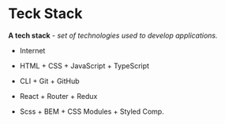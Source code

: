 # Teck Stack

**A tech stack** - _set of technologies used to develop applications._

- Internet

- HTML + CSS + JavaScript + TypeScript

- CLI + Git + GitHub

- React + Router + Redux

- Scss + BEM + CSS Modules + Styled Comp.

<br>
